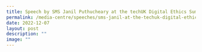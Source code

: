 ```yaml
---
title: Speech by SMS Janil Puthucheary at the techUK Digital Ethics Summit 2022
permalink: /media-centre/speeches/sms-janil-at-the-techuk-digital-ethics-summit-2022/
date: 2022-12-07
layout: post
description: ""
image: ""
---
```

